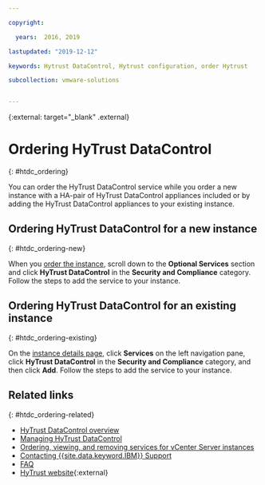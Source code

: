 ```yaml
---

copyright:

  years:  2016, 2019

lastupdated: "2019-12-12"

keywords: Hytrust DataControl, Hytrust configuration, order Hytrust

subcollection: vmware-solutions


---
```


{:external: target="_blank" .external}

# Ordering HyTrust DataControl
{: #htdc_ordering}

You can order the HyTrust DataControl service while you order a new instance with a HA-pair of HyTrust DataControl appliances included or by adding the HyTrust DataControl appliances to your existing instance.

## Ordering HyTrust DataControl for a new instance
{: #htdc_ordering-new}

When you [order the instance](/docs/services/vmwaresolutions?topic=vmware-solutions-vc_orderinginstance#vc_orderinginstance-procedure), scroll down to the **Optional Services** section and click **HyTrust DataControl** in the **Security and Compliance** category. Follow the steps to add the service to your instance.

## Ordering HyTrust DataControl for an existing instance
{: #htdc_ordering-existing}

On the [instance details page](/docs/services/vmwaresolutions?topic=vmware-solutions-vc_viewinginstances), click **Services** on the left navigation pane, click **HyTrust DataControl** in the **Security and Compliance** category, and then click **Add**. Follow the steps to add the service to your instance.

## Related links
{: #htdc_ordering-related}

* [HyTrust DataControl overview](/docs/services/vmwaresolutions?topic=vmware-solutions-htdc_considerations)
* [Managing HyTrust DataControl](/docs/services/vmwaresolutions?topic=vmware-solutions-managinghtdc)
* [Ordering, viewing, and removing services for vCenter Server instances](/docs/services/vmwaresolutions?topic=vmware-solutions-vc_addingremovingservices)
* [Contacting {{site.data.keyword.IBM}} Support](/docs/services/vmwaresolutions?topic=vmware-solutions-trbl_support)
* [FAQ](/docs/services/vmwaresolutions?topic=vmware-solutions-faq)
* [HyTrust website](https://www.hytrust.com/){:external}
